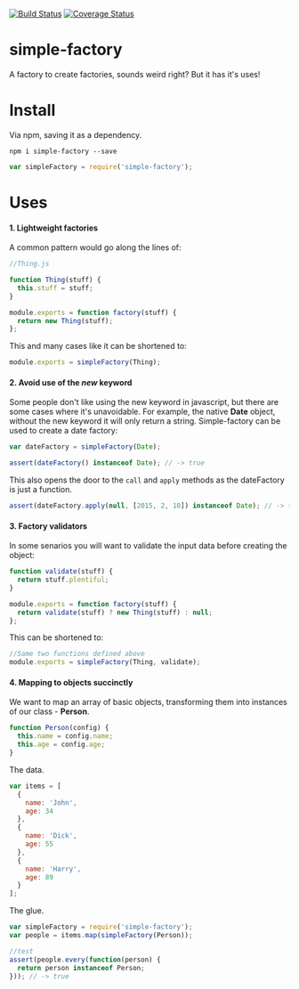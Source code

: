 [![Build Status](https://travis-ci.org/bmullan91/simple-factory.svg?branch=master)](https://travis-ci.org/bmullan91/simple-factory) [![Coverage Status](https://img.shields.io/coveralls/bmullan91/simple-factory.svg)](https://coveralls.io/r/bmullan91/simple-factory?branch=master)

# simple-factory

A factory to create factories, sounds weird right? But it has it's uses!

# Install

Via npm, saving it as a dependency.

    npm i simple-factory --save

```js
var simpleFactory = require('simple-factory');
```

# Uses

#### 1. Lightweight factories

A common pattern would go along the lines of:

```js
//Thing.js

function Thing(stuff) {
  this.stuff = stuff;
}

module.exports = function factory(stuff) {
  return new Thing(stuff);
};
```

This and many cases like it can be shortened to:

```js
module.exports = simpleFactory(Thing);
```

#### 2. Avoid use of the *new* keyword

Some people don't like using the new keyword in javascript, but there are some cases where it's unavoidable.
For example, the native **Date** object, without the new keyword it will only return a string. 
Simple-factory can be used to create a date factory:

```js
var dateFactory = simpleFactory(Date);

assert(dateFactory() instanceof Date); // -> true
``` 

This also opens the door to the `call` and `apply` methods as the dateFactory is just a function.

```js
assert(dateFactory.apply(null, [2015, 2, 10]) instanceof Date); // -> true
```


#### 3. Factory validators

In some senarios you will want to validate the input data before creating the object:

```js
function validate(stuff) {
  return stuff.plentiful;
}

module.exports = function factory(stuff) {
  return validate(stuff) ? new Thing(stuff) : null;
};
```

This can be shortened to:

```js
//Same two functions defined above
module.exports = simpleFactory(Thing, validate);
```

#### 4. Mapping to objects succinctly 

We want to map an array of basic objects, transforming them into instances of our class -  **Person**.

```js
function Person(config) {
  this.name = config.name;
  this.age = config.age;
}
```
The data.
```js 
var items = [
  {
    name: 'John',
    age: 34
  },
  {
    name: 'Dick',
    age: 55
  },
  {
    name: 'Harry',
    age: 89
  }
];
```

The glue.

```js
var simpleFactory = require('simple-factory');
var people = items.map(simpleFactory(Person));

//test
assert(people.every(function(person) {
  return person instanceof Person;
})); // -> true
```

